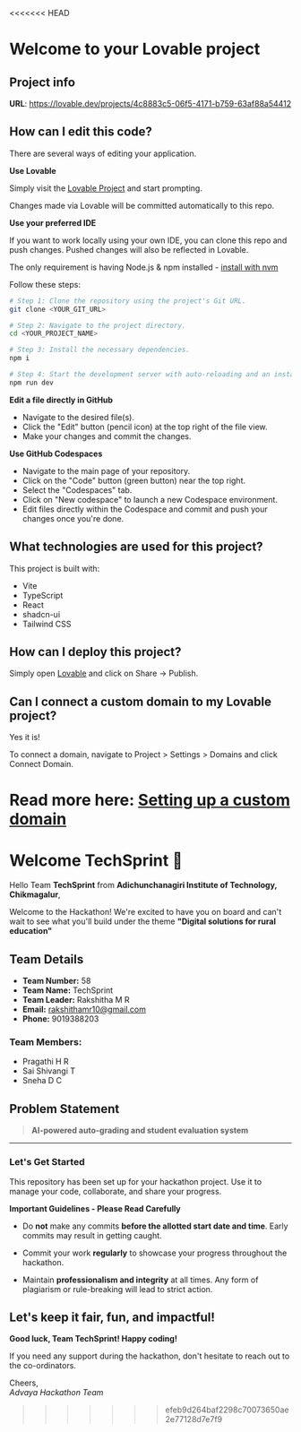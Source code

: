 <<<<<<< HEAD
# Welcome to your Lovable project

## Project info

**URL**: https://lovable.dev/projects/4c8883c5-06f5-4171-b759-63af88a54412

## How can I edit this code?

There are several ways of editing your application.

**Use Lovable**

Simply visit the [Lovable Project](https://lovable.dev/projects/4c8883c5-06f5-4171-b759-63af88a54412) and start prompting.

Changes made via Lovable will be committed automatically to this repo.

**Use your preferred IDE**

If you want to work locally using your own IDE, you can clone this repo and push changes. Pushed changes will also be reflected in Lovable.

The only requirement is having Node.js & npm installed - [install with nvm](https://github.com/nvm-sh/nvm#installing-and-updating)

Follow these steps:

```sh
# Step 1: Clone the repository using the project's Git URL.
git clone <YOUR_GIT_URL>

# Step 2: Navigate to the project directory.
cd <YOUR_PROJECT_NAME>

# Step 3: Install the necessary dependencies.
npm i

# Step 4: Start the development server with auto-reloading and an instant preview.
npm run dev
```

**Edit a file directly in GitHub**

- Navigate to the desired file(s).
- Click the "Edit" button (pencil icon) at the top right of the file view.
- Make your changes and commit the changes.

**Use GitHub Codespaces**

- Navigate to the main page of your repository.
- Click on the "Code" button (green button) near the top right.
- Select the "Codespaces" tab.
- Click on "New codespace" to launch a new Codespace environment.
- Edit files directly within the Codespace and commit and push your changes once you're done.

## What technologies are used for this project?

This project is built with:

- Vite
- TypeScript
- React
- shadcn-ui
- Tailwind CSS

## How can I deploy this project?

Simply open [Lovable](https://lovable.dev/projects/4c8883c5-06f5-4171-b759-63af88a54412) and click on Share -> Publish.

## Can I connect a custom domain to my Lovable project?

Yes it is!

To connect a domain, navigate to Project > Settings > Domains and click Connect Domain.

Read more here: [Setting up a custom domain](https://docs.lovable.dev/tips-tricks/custom-domain#step-by-step-guide)
=======
# Welcome TechSprint 👋

Hello Team **TechSprint** from **Adichunchanagiri Institute of Technology, Chikmagalur**,

Welcome to the Hackathon! We're excited to have you on board and can't wait to see what you'll build under the theme **"Digital solutions for rural education"** 

## Team Details

- **Team Number:** 58  
- **Team Name:** TechSprint
- **Team Leader:** Rakshitha M R  
- **Email:** rakshithamr10@gmail.com  
- **Phone:** 9019388203  

### Team Members:
- Pragathi H R 
- Sai Shivangi T 
- Sneha D C 

## Problem Statement

> **AI-powered auto-grading and student evaluation system**

---

### Let's Get Started 

This repository has been set up for your hackathon project. Use it to manage your code, collaborate, and share your progress.

**Important Guidelines - Please Read Carefully**

- Do **not** make any commits **before the allotted start date and time**. Early commits may result in getting caught.
- Commit your work **regularly** to showcase your progress throughout the hackathon.

- Maintain **professionalism and integrity** at all times. Any form of plagiarism or rule-breaking will lead to strict action.

Let's keep it fair, fun, and impactful! 
---

**Good luck, Team TechSprint! Happy coding!**

If you need any support during the hackathon, don't hesitate to reach out to the co-ordinators.

Cheers,  
_Advaya Hackathon Team_
>>>>>>> efeb9d264baf2298c70073650ae2e77128d7e7f9
